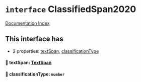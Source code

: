 # `interface` ClassifiedSpan2020

[Documentation Index](../README.md)

## This interface has

- 2 properties:
[textSpan](#-textspan-textspan),
[classificationType](#-classificationtype-number)


#### 📄 textSpan: [TextSpan](../interface.TextSpan/README.md)



#### 📄 classificationType: `number`



